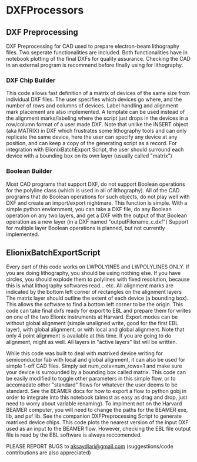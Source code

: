 # DXFProcessors

## DXF Preprocessing
DXF Preprocessing for CAD used to prepare electron-beam lithography files. Two seperate functionalities are included.
Both functionalities have in notebook plotting of the final DXFs for quality assurance. 
Checking the CAD in an external program is recommend before finally using for lithography.

### DXF Chip Builder
This code allows fast definition of a matrix of devices of the same size from individual DXF files. 
The user specifies which devices go where, and the number of rows and columns of devices.
Label handling and alignment mark placement are also implemented.
A template can be used instead of the alignment marks/labeling where the script just drops in the devices in a row/column format of a user made DXF.
Note that unlike the INSERT object (aka MATRIX) in DXF which frustrates some lithography tools and can only replicate the same device,
here the user can specify any device at any position, and can keep a copy of the generating script as a record.
For integration with ElionixBatchExport Script, the user should surround each device with a bounding box on its own layer (usually called "matrix")

### Boolean Builder
Most CAD programs that support DXF, do not support Boolean operations for the polyline class (which is used in all of lithography). 
All of the CAD programs that do Boolean operations for such objects, do not play well with DXF and create an import/export nightmare.
This function is simple. With a simple python enviornment, you can take a DXF file, do any Boolean operation on any two layers,
and get a DXF with the output of that Boolean operation as a new layer (in a DXF named "outputFilename_c.dxf")
Support for multiple layer Boolean operations is planned, but not currently implemented.

## ElionixBatchExportScript

Every part of this code works on LWPOLYINES and LWPOLYLINES ONLY.
If you are doing lithography, you should be using nothing else.
If you have circles, you should explode them to polylines with fixed resolution, because this is what lithography softwares read... etc.
All alignment marks are indicated by the bottom left corner of rectangles on the alignment layers
The matrix layer should outline the extent of each device (a bounding box). This allows the software to find a bottom left corner to be the origin.
This code can take final dxfs ready for export to EBL and prepare them for writes on one of the two Elionix instruments at Harvard.
     Export modes can be without global alignment (simple unaligned write, good for the first EBL layer), with global alignment, or with local and global alignment.
            Note that only 4 point alignment is available at this time. If you are going to do alignment, might as well.
     All layers in "active layers" list will be written.

While this code was built to deal with matrixed device writing for semiconductor fab with local and global alignment, it can also be used for simple 1-off CAD files.
Simply set num_cols=num_rows=1 and make sure your device is surrounded by a bounding box called matrix.
This code can be easily modified to toggle other parameters in this simple flow, or to accomadate other "standard" flows for whatever the user deems to be standard.
See the BEAMER docs for how to export a flow to python gobj in order to integrate into this notebook (almost as easy as drag and drop, just need to worry about variable renaming).
To implment not on the Harvard BEAMER computer, you will need to change the paths for the BEAMER exe, lib, and psf lib. 
See the companion DXFPreprocessing Script to generate matrixed device chips.
This code plots the nearest version of the input DXF used as an input to the BEAMER flow. However, checking the EBL file output file is read by the EBL software is always reccomended.

PLEASE REPORT BUGS to aksaydjari@gmail.com (suggestiions/code contributions are also appreciated)
